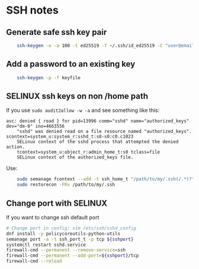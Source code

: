 # SSH notes

## Generate safe ssh key pair

```bash
    ssh-keygen -o -a 100 -t ed25519 -f ~/.ssh/id_ed25519 -C "user@email.com"
```

## Add a password to an existing key

```bash
    ssh-keygen -p -f keyfile
```

## SELINUX ssh keys on non /home path

If you use `sudo audit2allow -w -a` and see something like this:

```output
avc: denied { read } for pid=13996 comm="sshd" name="authorized_keys" dev="dm-0" ino=4663556
    "sshd" was denied read on a file resource named "authorized_keys".
scontext=system_u:system_r:sshd_t:s0-s0:c0.c1023
    SELinux context of the sshd process that attempted the denied action.
    tcontext=system_u:object_r:admin_home_t:s0 tclass=file
    SELinux context of the authorized_keys file.
```

Use:

```bash
    sudo semanage fcontext --add -t ssh_home_t "/path/to/my/.ssh(/.*)?"
    sudo restorecon -FRv /path/to/my/.ssh
```

## Change port with SELINUX

If you want to change ssh default port

```bash
# Change port in config: vim /etc/ssh/sshd_config
dnf install -y policycoreutils-python-utils
semanage port -a -t ssh_port_t -p tcp ${sshport}
systemctl restart sshd.service
firewall-cmd --permanent --remove-service=ssh
firewall-cmd --permanent --add-port=${sshport}/tcp
firewall-cmd --reload
```
